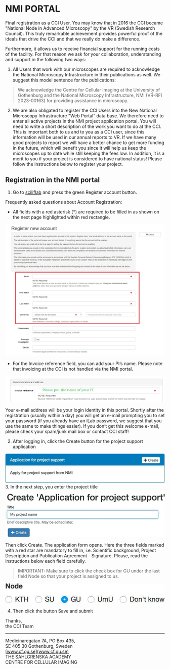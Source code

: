 # NMI PORTAL

Final registration as a CCI User. You may know that in 2016 the CCI became "National Node in Advanced Microscopy" by the VR (Swedish Research Council). This truly remarkable achievement provides powerful proof of the ideals that drive the CCI and that we really do make a difference.

Furthermore, it allows us to receive financial support for the running costs of the facility. For that reason we ask for your collaboration, understanding and support in the following two ways:

1) All Users that work with our microscopes are required to acknowledge the National Microscopy Infrastructure in their publications as well. We suggest this model sentence for the publications:

> We acknowledge the Centre for Cellular Imaging at the University of Gothenburg and the National Microscopy Infrastructure, NMI (VR-RFI 2023-00163) for providing assistance in microscopy.

2) We are also obligated to register the CCI Users into the New National Microscopy Infrastructure "Web Portal” data base. We therefore need to enter all active projects in the NMI project application portal. You will need to write a short description of the work you want to do at the CCI. This is important both to us and to you as a CCI user, since this information will be used in our annual reports to VR. If we have many good projects to report we will have a better chance to get more funding in the future, which will benefit you since it will help us keep the microscopes up to date while still keeping the fees low. In addition, it is a merit to you if your project is considered to have national status! Please follow the instructions below to register your project.

## Registration in the NMI portal

1. Go to [sciliflab](https://nmi.scilifelab.se/) and press the green Register account button.

Frequently asked questions about Account Registration:

- All fields with a red asterisk (*) are required to be filled in as shown on the next page highlighted within red rectangle.

![4_NMI_Portal_detailed-004](assets/4_NMI_Portal_detailed/4_NMI_Portal_detailed-004.jpg)
- For the Invoice reference field, you can add your PI’s name. Please note that invoicing at the CCI is not handled via the NMI portal.

![4_NMI_Portal_detailed-006](assets/4_NMI_Portal_detailed/4_NMI_Portal_detailed-006.png)

Your e-mail address will be your login identity in this portal. Shortly after the registration (usually within a day) you will get an e-mail prompting you to set your password (if you already have an iLab password, we suggest that you use the same to make things easier). If you don’t get this welcome e-mail, please check your spam/junk mail box or contact CCI staff!

2. After logging in, click the Create button for the project support application

![4_NMI_Portal_detailed-007](assets/4_NMI_Portal_detailed/4_NMI_Portal_detailed-007.jpg)
3. In the next step, you enter the project title

![4_NMI_Portal_detailed-008](assets/4_NMI_Portal_detailed/4_NMI_Portal_detailed-008.jpg)

Then click Create. The application form opens. Here the three fields marked with a red star are mandatory to fill in, i.e. Scientific background, Project Description and Publication Agreement - Signature. Please, read the instructions below each field carefully.

> IMPORTANT: Make sure to click the check box for GU under the last field Node so that your project is assigned to us.

![4_NMI_Portal_detailed-009](assets/4_NMI_Portal_detailed/4_NMI_Portal_detailed-009.jpg)

4. Then click the button Save and submit

Thanks,  
the CCI Team  

---
Medicinaregatan 7A, PO Box 435,  
SE 405 30 Gothenburg, Sweden  
[www.cf.gu.se](www.cf.gu.se)  
THE SAHLGRENSKA ACADEMY  
CENTRE FOR CELLULAR IMAGING
